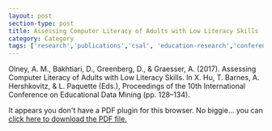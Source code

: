 ```yaml
---
layout: post
section-type: post
title: Assessing Computer Literacy of Adults with Low Literacy Skills
category: Category
tags: ['research','publications','csal', 'education-research','conference-regular','reading']
---
```


Olney, A. M., Bakhtiari, D., Greenberg, D., & Graesser, A. (2017). Assessing Computer Literacy of Adults with Low Literacy Skills. In X. Hu, T. Barnes, A. Hershkovitz, & L. Paquette (Eds.), Proceedings of the 10th International Conference on Educational Data Mining (pp. 128–134).


<object data="https://blogs.memphis.edu/aolney/files/2019/10/olney-edm-2017-computerliteracy.pdf" type="application/pdf" width="100%" height="600px">
 
  <p>It appears you don't have a PDF plugin for this browser.
  No biggie... you can <a href="https://blogs.memphis.edu/aolney/files/2019/10/olney-edm-2017-computerliteracy.pdf">click here to
  download the PDF file.</a></p>
  
</object>
